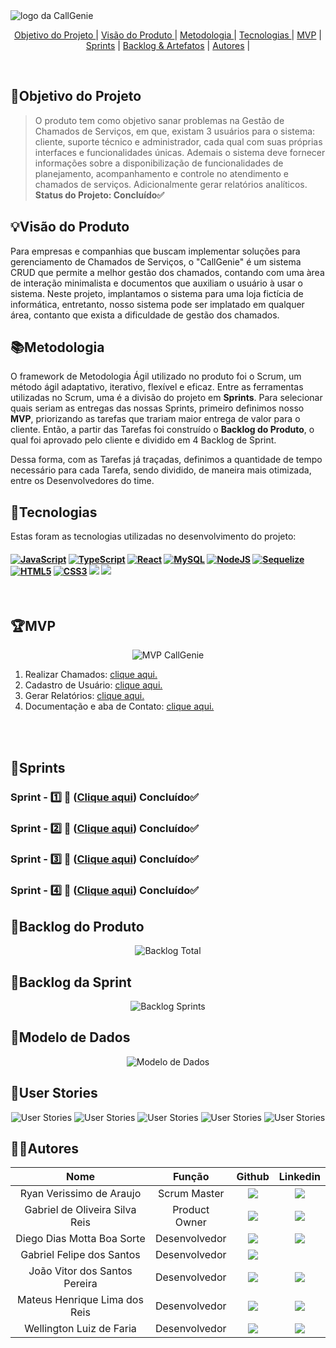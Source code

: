 
  <img src="/documents/img/callgenielogogit.png" alt="logo da CallGenie">
<br>
  

<p align="center">
  <a href="#objetivo">Objetivo do Projeto </a>  |
  <a href="#visão">Visão do Produto </a>  |
  <a href="#metodologia">Metodologia </a>  |
  <a href="#tecnologias">Tecnologias </a>  |
  <a href="#mvp">MVP</a>  |
  <a href="#sprints">Sprints</a>  |
  <a href="#backlogArtefatos">Backlog & Artefatos</a>  | 
  <a href="#autores">Autores</a>  |
</p>

</br>

<span id="objetivo">
  
## 📌Objetivo do Projeto
> O produto tem como objetivo sanar problemas na Gestão de Chamados de Serviços, em que, existam 3 usuários para o sistema: cliente, suporte técnico e administrador, cada qual com suas próprias interfaces e funcionalidades únicas. Ademais o sistema deve fornecer informações sobre a disponibilização de funcionalidades de planejamento, acompanhamento e controle no atendimento e chamados de serviços. Adicionalmente gerar relatórios analíticos. 
> **Status do Projeto: Concluído✅**


<span id="visão">
  
## 💡Visão do Produto
Para empresas e companhias que buscam implementar soluções para gerenciamento de Chamados de Serviços, o "CallGenie" é um sistema CRUD que permite a melhor gestão dos chamados, contando com uma àrea de interação minimalista e documentos que auxiliam o usuário à usar o sistema. Neste projeto, implantamos o sistema para uma loja fictícia de informática, entretanto, nosso sistema pode ser implatado em qualquer área, contanto que exista a dificuldade de gestão dos chamados.

<span id="metodologia">
  
## 📚Metodologia
O framework de Metodologia Ágil utilizado no produto foi o Scrum, um método ágil adaptativo, iterativo, flexível e eficaz. Entre as ferramentas utilizadas no Scrum, uma é a divisão do projeto em **Sprints**. Para selecionar quais seriam as entregas das nossas Sprints, primeiro definimos nosso **MVP**, priorizando as tarefas que trariam maior entrega de valor para o cliente. Então, a partir das Tarefas foi construído o **Backlog do Produto**,  o qual foi aprovado pelo cliente e dividido em 4 Backlog de Sprint.

Dessa forma, com as Tarefas já traçadas, definimos a quantidade de tempo necessário para cada Tarefa, sendo dividido, de maneira mais otimizada, entre os Desenvolvedores do time.

<span id="tecnologias">
  
## 🔌**Tecnologias**
Estas foram as tecnologias utilizadas no desenvolvimento do projeto:

<h4 align="left">
 <a href="https://www.w3schools.com/js/" target="_blank"><img src="https://img.shields.io/badge/JavaScript-ffff00?style=for-the-badge&logo=JavaScript&logoColor=black" alt ='JavaScript'target="_blank"></a> <a href="https://www.typescriptlang.org/" target="_blank"><img src="https://img.shields.io/badge/TypeScript-3179c7?style=for-the-badge&logo=TypeScript&logoColor=white" alt ='TypeScript'target="_blank"></a> <a href="https://react.dev/" target="_blank"><img src="https://img.shields.io/badge/-React-23272f?style=for-the-badge&logo=React&logoColor=#149eca" alt='React' target="_blank"></a> <a href="https://www.mysql.com/" target="_blank"><img src="https://img.shields.io/badge/-MySQL-ffffff?style=for-the-badge&logo=MySQL&logoColor=orange" alt='MySQL' target="_blank"></a> <a href="https://nodejs.org/pt-br" target="_blank"><img src="https://img.shields.io/badge/-Node-57a746?style=for-the-badge&logo=nodedotjs&logoColor=black" alt='NodeJS' target="_blank"></a> <a href="https://sequelize.org/" target="_blank"><img src="https://img.shields.io/badge/Sequelize-ffffff?style=for-the-badge&logo=Sequelize&logoColor=blue"" alt='Sequelize' target="_blank"></a> <a href="https://html.com/html5/" target="_blank"><img src="https://img.shields.io/badge/-HTML-e44d25?style=for-the-badge&logo=HTML5&logoColor=white" alt='HTML5' target="_blank"></a> <a href="https://www.w3schools.com/css/" target="_blank"><img src="https://img.shields.io/badge/-CSS-264de4?style=for-the-badge&logo=CSS3&logoColor=white" alt='CSS3' target="_blank"></a> <a href="https://www.figma.com" target="_blank"><img src="https://img.shields.io/badge/-Figma-%23E4405F?style=for-the-badge&logo=Figma&logoColor=white" target="_blank"></a> <a href="https://code.visualstudio.com" target="_blank"><img src="https://img.shields.io/badge/-Visual Studio-%2384CE?style=for-the-badge&logo=Visual Studio Code&logoColor=white" target="_blank"></a>
</h4>
<br>

<span id="mvp">
  
## 🏆**MVP**
<p align="center">
<img src= "/documents/img/MVP CallGenie.png" alt="MVP CallGenie">
<br>
  
1. Realizar Chamados: [clique aqui.](/documents/sprints/sprint1)
2. Cadastro de Usuário: [clique aqui.](/documents/sprints/sprint2)
3. Gerar Relatórios: [clique aqui.](/documents/sprints/sprint3)
4. Documentação e aba de Contato: [clique aqui.](/documents/sprints/sprint4)

<br>

<br>

<span id="sprints">

## 📅Sprints 

### Sprint - 1️⃣ 🎯 ([Clique aqui](/documents/sprints/sprint1))  Concluído✅

### Sprint - 2️⃣ 🎯 ([Clique aqui](/documents/sprints/sprint2))  Concluído✅

### Sprint - 3️⃣ 🎯 ([Clique aqui](/documents/sprints/sprint3))  Concluído✅

### Sprint - 4️⃣ 🎯 ([Clique aqui](/documents/sprints/sprint4))  Concluído✅

<span id="backlogArtefatos">
  
## 🌲Backlog do Produto
<p align="center">
<img src= "/documents/img/Product Backlog.png" alt="Backlog Total">
<br>  

## 🌱Backlog da Sprint
<p align="center">
<img src= "/documents/img/backloggit.png" alt="Backlog Sprints">
<br>

## 🧱Modelo de Dados
<p align="center">
<img src="/documents/img/CallGenie_Data_Model-2023-10-12_10-42.svg" alt="Modelo de Dados">
<br>

## 👥User Stories
<p align="center">
<img src="/documents/img/1.png" alt="User Stories">
<img src="/documents/img/2.png" alt="User Stories">
<img src="/documents/img/3.png" alt="User Stories">
<img src="/documents/img/4.png" alt="User Stories">
<img src="/documents/img/5.png" alt="User Stories">

 

## 👨‍💻**Autores** 

|      Nome      |    Função       |                            Github                             |                           Linkedin                           |
| :--------------: | :-----------: | :----------------------------------------------------------: | :----------------------------------------------------------: |
|  Ryan Verissimo de Araujo     | Scrum Master  | <a href="https://github.com/ryanvdaraujo"><img src="https://img.shields.io/badge/GitHub-100000?style=for-the-badge&logo=github&logoColor=white"></a> | <a href="https://www.linkedin.com/in/ryan-verissimo-de-araujo-910925239/"><img src="https://img.shields.io/badge/LinkedIn-0077B5?style=for-the-badge&logo=linkedin&logoColor=white"></a> |
|  Gabriel de Oliveira Silva Reis    | Product Owner | <a href="https://github.com/b4hia"><img src="https://img.shields.io/badge/GitHub-100000?style=for-the-badge&logo=github&logoColor=white"></a> | <a href="https://www.linkedin.com/in/gabriel-de-oliveira-silva-reis-798447266/"><img src="https://img.shields.io/badge/LinkedIn-0077B5?style=for-the-badge&logo=linkedin&logoColor=white"></a> |
| Diego Dias Motta Boa Sorte | Desenvolvedor | <a href="https://github.com/diegoboasorte"><img src="https://img.shields.io/badge/GitHub-100000?style=for-the-badge&logo=github&logoColor=white"></a> | <a href="https://www.linkedin.com/in/diegoboasorte"><img src="https://img.shields.io/badge/LinkedIn-0077B5?style=for-the-badge&logo=linkedin&logoColor=white"></a> |
| Gabriel Felipe dos Santos  | Desenvolvedor | <a href="https://github.com/gabrielfsantos99"><img src="https://img.shields.io/badge/GitHub-100000?style=for-the-badge&logo=github&logoColor=white"></a> | 
| João Vitor dos Santos Pereira  | Desenvolvedor | <a href="https://github.com/JaovitoP"><img src="https://img.shields.io/badge/GitHub-100000?style=for-the-badge&logo=github&logoColor=white"></a> | <a href="https://www.linkedin.com/in/joaopereira18/"><img src="https://img.shields.io/badge/LinkedIn-0077B5?style=for-the-badge&logo=linkedin&logoColor=white"></a> |
| Mateus Henrique Lima dos Reis | Desenvolvedor | <a href="https://github.com/mhlreis"><img src="https://img.shields.io/badge/GitHub-100000?style=for-the-badge&logo=github&logoColor=white"></a> | <a href="https://br.linkedin.com/in/mhlreis"><img src="https://img.shields.io/badge/LinkedIn-0077B5?style=for-the-badge&logo=linkedin&logoColor=white"></a>
| Wellington Luiz de Faria   | Desenvolvedor | <a href="https://github.com/WellingtonLFaria"><img src="https://img.shields.io/badge/GitHub-100000?style=for-the-badge&logo=github&logoColor=white"></a> | <a href="https://br.linkedin.com/in/wellington-luiz-de-faria-92007425b"><img src="https://img.shields.io/badge/LinkedIn-0077B5?style=for-the-badge&logo=linkedin&logoColor=white"></a> |


